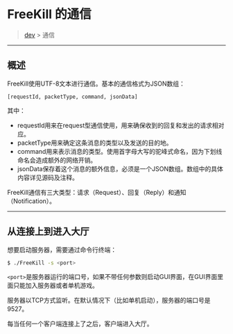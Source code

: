 # FreeKill 的通信

> [dev](./index.md) > 通信

___

## 概述

FreeKill使用UTF-8文本进行通信。基本的通信格式为JSON数组：

`[requestId, packetType, command, jsonData]`

其中：

- requestId用来在request型通信使用，用来确保收到的回复和发出的请求相对应。
- packetType用来确定这条消息的类型以及发送的目的地。
- command用来表示消息的类型。使用首字母大写的驼峰式命名，因为下划线命名会造成额外的网络开销。
- jsonData保存着这个消息的额外信息，必须是一个JSON数组。数组中的具体内容详见源码及注释。

FreeKill通信有三大类型：请求（Request）、回复（Reply）和通知（Notification）。

___

## 从连接上到进入大厅

想要启动服务器，需要通过命令行终端：

```sh
$ ./FreeKill -s <port>
```

`<port>`是服务器运行的端口号，如果不带任何参数则启动GUI界面，在GUI界面里面只能加入服务器或者单机游戏。

服务器以TCP方式监听。在默认情况下（比如单机启动），服务器的端口号是9527。

每当任何一个客户端连接上了之后，客户端进入大厅。